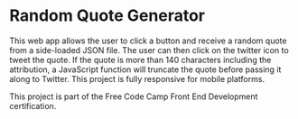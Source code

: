 # Random Quote Generator

This web app allows the user to click a button and receive a random quote from a side-loaded JSON file. The user can then click on the twitter icon to tweet the quote. If the quote is more than 140 characters including the attribution, a JavaScript function will truncate the quote before passing it along to Twitter. This project is fully responsive for mobile platforms.

This project is part of the Free Code Camp Front End Development certification.
